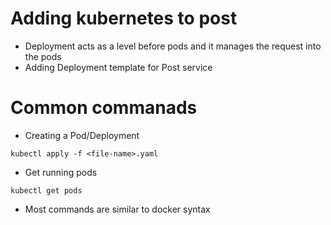 # Adding kubernetes to post

- Deployment acts as a level before pods and it manages the request into the pods
- Adding Deployment template for Post service

# Common commanads

- Creating a Pod/Deployment

````
kubectl apply -f <file-name>.yaml

````

- Get running pods

````
kubectl get pods
````

- Most commands are similar to docker syntax
